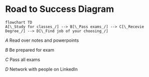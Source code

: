 # Road to Success Diagram

```mermaid
flowchart TD
A[\_Study for classes_/] --> B[\_Pass exams_/] --> C[\_Recevie Degree_/] --> D[\_Find job of your choosing_/]
```

*A* Read over notes and powerpoints

*B* Be prepared for exam

*C* Pass all exams

*D* Network with people on LinkedIn
 